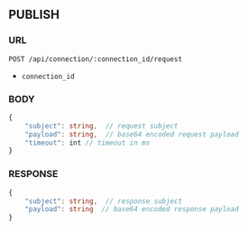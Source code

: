 
## PUBLISH

### URL

```
POST /api/connection/:connection_id/request
```

- `connection_id`



### BODY

```typescript
{
    "subject": string,	// request subject
    "payload": string,  // base64 encoded request payload
    "timeout": int // timeout in ms 
}
```


### RESPONSE
```typescript
{
    "subject": string,	// response subject
    "payload": string  // base64 encoded response payload
}
```